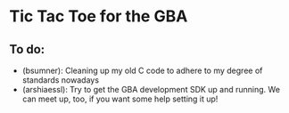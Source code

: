 # Tic Tac Toe for the GBA

## To do:

- (bsumner): Cleaning up my old C code to adhere to my degree of standards nowadays
- (arshiaessl): Try to get the GBA development SDK up and running. We can meet up, too,
  if you want some help setting it up!

